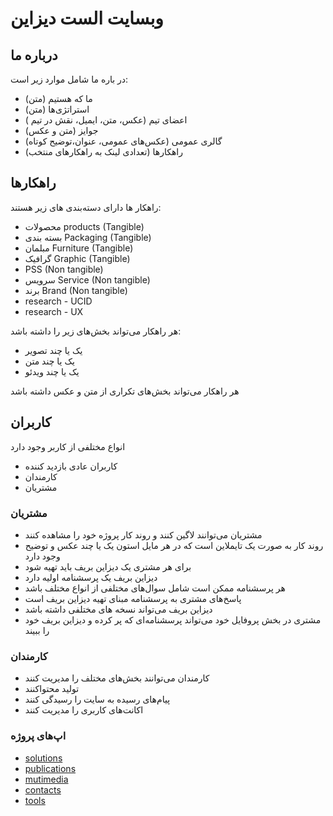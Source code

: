 # وبسایت الست دیزاین

## درباره ما

در باره ما شامل موارد زیر است:

- ما که هستیم (متن)
- استراتژی‌ها (متن)
- اعضای تیم (عکس، متن، ایمیل، نقش در تیم )
- جوایز (متن و عکس)
- گالری عمومی (عکس‌های عمومی، عنوان،‌توضیح کوتاه)
- راهکارها (تعدادی لینک به راهکارهای منتخب)

## راهکارها

راهکار ها دارای دسته‌بندی های زیر هستند:

- محصولات products (Tangible)
- بسته بندی Packaging (Tangible)
- مبلمان Furniture (Tangible)
- گرافیک Graphic (Tangible)
- PSS (Non tangible)
- سرویس Service (Non tangible)
- برند Brand (Non tangible)
- research - UCID
- research - UX

هر راهکار می‌تواند بخش‌های زیر را داشته باشد:

- یک یا چند تصویر
- یک یا چند متن
- یک یا چند ویدئو

هر راهکار می‌تواند بخش‌های تکراری از متن و عکس داشته باشد

## کاربران

انواع مختلفی از کاربر وجود دارد

- کاربران عادی بازدید کننده
- کارمندان
- مشتریان

### مشتریان

- مشتریان می‌توانند لاگین کنند و روند کار پروژه خود را مشاهده کنند
- روند کار به صورت یک تایملاین است که در هر مایل استون یک یا چند عکس و توضیح وجود دارد
- برای هر مشتری یک دیزاین بریف باید تهیه شود
- دیزاین بریف یک پرسشنامه اولیه دارد
- هر پرسشنامه ممکن است شامل سوال‌های مختلفی از انواع مختلف باشد
- پاسخ‌های مشتری به پرسشنامه مبنای تهیه دیزاین بریف است
- دیزاین بریف می‌تواند نسخه های مختلفی داشته باشد
- مشتری در بخش پروفایل خود می‌تواند پرسشنامه‌ای که پر کرده و دیزاین بریف خود را ببیند

### کارمندان

- کارمندان می‌توانند بخش‌های مختلف را مدیریت کنند
- تولید محتواکنند
- پیام‌های رسیده به سایت را رسیدگی کنند
- اکانت‌های کاربری را مدیریت کنند

### اپ‌های پروژه 

- [solutions](documents/solutions.md)
- [publications](documents/publications.md)
- [mutimedia](documents/mutimedia.md)
- [contacts](documents/contacts.md)
- [tools](documents/tools.md)